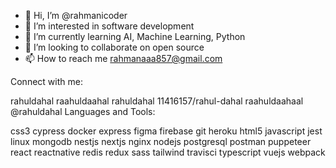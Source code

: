 - 👋 Hi, I’m @rahmanicoder
- 👀 I’m interested in software development
- 🌱 I’m currently learning AI, Machine Learning, Python
- 💞️ I’m looking to collaborate on open source
- 📫 How to reach me rahmanaaa857@gmail.com


Connect with me:

rahuldahal raahuldaahal rahuldahal 11416157/rahul-dahal raahuldaahaal @rahuldahal
Languages and Tools:

css3 cypress docker express figma firebase git heroku html5 javascript jest linux mongodb nestjs nextjs nginx nodejs postgresql postman puppeteer react reactnative redis redux sass tailwind travisci typescript vuejs webpack 


<!---
rahmanicoder/rahmanicoder is a ✨ special ✨ repository because its `README.md` (this file) appears on your GitHub profile.
You can click the Preview link to take a look at your changes.
--->
